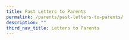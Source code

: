 ```yaml
---
title: Past Letters to Parents
permalink: /parents/past-letters-to-parents/
description: ""
third_nav_title: Letters to Parents
---
```

